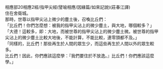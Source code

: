 相應部20相應2經/指甲尖經(譬喻相應/因緣篇/如來記說)(莊春江譯)  
住在舍衛城。  
那時，世尊以指甲尖沾上微少的塵土後，召喚比丘們：  
「比丘們！你們怎麼想：被我的指甲尖沾上的微少塵土，與大地，哪個較多？」  
「大德！這較多，即：大地，而被世尊的指甲尖沾上的微少塵土微。被世尊的指甲尖沾上的微少塵土比較大地後，不能計算，不能比較，連零頭都不及。」  
「同樣的，比丘們！那些再生於人間的眾生少，而這些再生於人間以外的眾生較多。  
比丘們！因此，你們應該這麼學：『我們要住於不放逸。』比丘們！你們應該這麼學。」  
  
  
